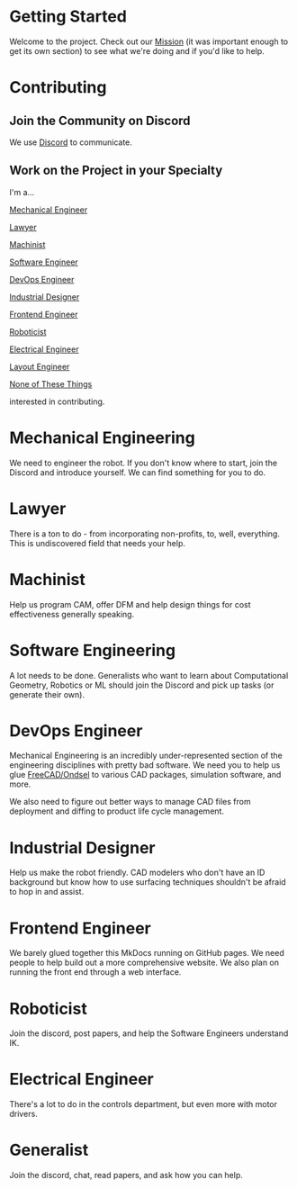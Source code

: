 # Getting Started
Welcome to the project. Check out our [Mission](mission.md) (it was important enough to get its own section) to see what we're doing and if you'd like to help.

# Contributing
## Join the Community on Discord
We use [Discord](../index.md#discord) to communicate.

## Work on the Project in your Specialty
I'm a...

[Mechanical Engineer](#mechanical-engineering)

[Lawyer](#lawyer)

[Machinist](#machinist)

[Software Engineer](#software-engineer)

[DevOps Engineer](#devops-engineer)

[Industrial Designer](#industrial-designer)

[Frontend Engineer](#frontend-engineer)

[Roboticist](#roboticist)

[Electrical Engineer](#electrical-engineer)

[Layout Engineer](#layout-engineer)

[None of These Things](#generalist)

interested in contributing.

# Mechanical Engineering
We need to engineer the robot. If you don't know where to start, join the Discord and introduce yourself. We can find something for you to do.

# Lawyer
There is a ton to do - from incorporating non-profits, to, well, everything. This is undiscovered field that needs your help.

# Machinist
Help us program CAM, offer DFM and help design things for cost effectiveness generally speaking.

# Software Engineering
A lot needs to be done. Generalists who want to learn about Computational Geometry, Robotics or ML should join the Discord and pick up tasks (or generate their own).

# DevOps Engineer
Mechanical Engineering is an incredibly under-represented section of the engineering disciplines with pretty bad software. We need you to help us glue [FreeCAD/Ondsel](https://ondsel.com) to various CAD packages, simulation software, and more.

We also need to figure out better ways to manage CAD files from deployment and diffing to product life cycle management.

# Industrial Designer
Help us make the robot friendly. CAD modelers who don't have an ID background but know how to use surfacing techniques shouldn't be afraid to hop in and assist.

# Frontend Engineer
We barely glued together this MkDocs running on GitHub pages. We need people to help build out a more comprehensive website. We also plan on running the front end through a web interface.

# Roboticist
Join the discord, post papers, and help the Software Engineers understand IK.

# Electrical Engineer
There's a lot to do in the controls department, but even more with motor drivers.

# Generalist
Join the discord, chat, read papers, and ask how you can help.

